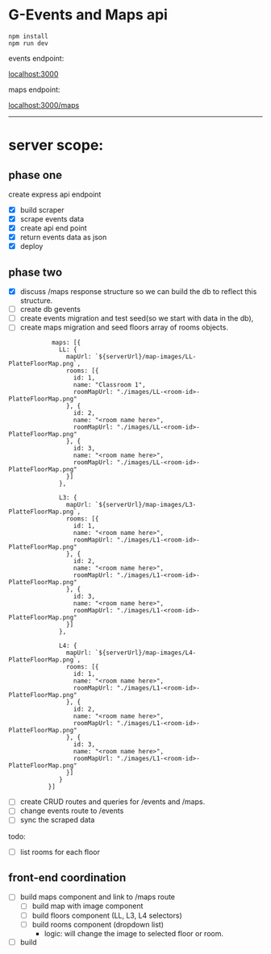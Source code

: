 # G-Events and Maps api

```
npm install
npm run dev
```
events endpoint:

[localhost:3000](localhost:3000)

maps endpoint:

[localhost:3000/maps](localhost:3000/maps)

---

# server scope:

## phase one

create express api endpoint

-   [x] build scraper
-   [x] scrape events data
-   [x] create api end point
-   [x] return events data as json
-   [x] deploy

## phase two

-   [x] discuss /maps response structure so we can build the db to reflect this structure.
-   [ ] create db gevents
-   [ ] create events migration and test seed(so we start with data in the db),
-   [ ] create maps migration and seed floors array of rooms objects.

```
            maps: [{
              LL: {
                mapUrl: `${serverUrl}/map-images/LL-PlatteFloorMap.png`,
                rooms: [{
                  id: 1,
                  name: "Classroom 1",
                  roomMapUrl: "./images/LL-<room-id>-PlatteFloorMap.png"
                }, {
                  id: 2,
                  name: "<room name here>",
                  roomMapUrl: "./images/LL-<room-id>-PlatteFloorMap.png"
                }, {
                  id: 3,
                  name: "<room name here>",
                  roomMapUrl: "./images/LL-<room-id>-PlatteFloorMap.png"
                }]
              },

              L3: {
                mapUrl: `${serverUrl}/map-images/L3-PlatteFloorMap.png`,
                rooms: [{
                  id: 1,
                  name: "<room name here>",
                  roomMapUrl: "./images/L1-<room-id>-PlatteFloorMap.png"
                }, {
                  id: 2,
                  name: "<room name here>",
                  roomMapUrl: "./images/L1-<room-id>-PlatteFloorMap.png"
                }, {
                  id: 3,
                  name: "<room name here>",
                  roomMapUrl: "./images/L1-<room-id>-PlatteFloorMap.png"
                }]
              },

              L4: {
                mapUrl: `${serverUrl}/map-images/L4-PlatteFloorMap.png`,
                rooms: [{
                  id: 1,
                  name: "<room name here>",
                  roomMapUrl: "./images/L1-<room-id>-PlatteFloorMap.png"
                }, {
                  id: 2,
                  name: "<room name here>",
                  roomMapUrl: "./images/L1-<room-id>-PlatteFloorMap.png"
                }, {
                  id: 3,
                  name: "<room name here>",
                  roomMapUrl: "./images/L1-<room-id>-PlatteFloorMap.png"
                }]
              }
           }]
```

-   [ ] create CRUD routes and queries for /events and /maps.
-   [ ] change events route to /events
-   [ ] sync the scraped data

todo:

-   [ ] list rooms for each floor

## front-end coordination

-   [ ] build maps component and link to /maps route
  -   [ ] build map with image component
  -   [ ] build floors component (LL, L3, L4 selectors)
  -   [ ] build rooms component (dropdown list)
    * logic: will change the image to selected floor or room.

-   [ ] build
